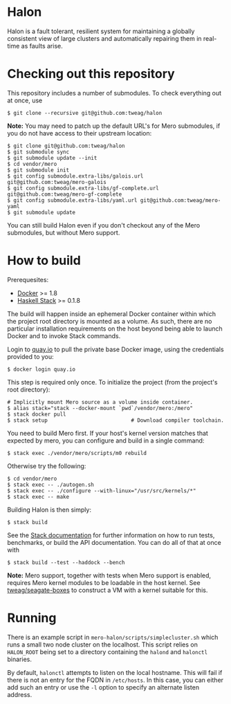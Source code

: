 # Halon

Halon is a fault tolerant, resilient system for maintaining a globally
consistent view of large clusters and automatically repairing them in
real-time as faults arise.

# Checking out this repository

This repository includes a number of submodules. To check everything
out at once, use

```
$ git clone --recursive git@github.com:tweag/halon
```

**Note:** You may need to patch up the default URL's for Mero
submodules, if you do not have access to their upstream location:

```
$ git clone git@github.com:tweag/halon
$ git submodule sync
$ git submodule update --init
$ cd vendor/mero
$ git submodule init
$ git config submodule.extra-libs/galois.url git@github.com:tweag/mero-galois
$ git config submodule.extra-libs/gf-complete.url git@github.com:tweag/mero-gf-complete
$ git config submodule.extra-libs/yaml.url git@github.com:tweag/mero-yaml
$ git submodule update
```

You can still build Halon even if you don't checkout any of the Mero
submodules, but without Mero support.

# How to build

Prerequesites:
* [Docker][docker] >= 1.8
* [Haskell Stack][haskell-stack] >= 0.1.8

The build will happen inside an ephemeral Docker container within
which the project root directory is mounted as a volume. As such,
there are no particular installation requirements on the host beyond
being able to launch Docker and to invoke Stack commands.

Login to [quay.io][quay] to pull the private base Docker image, using
the credentials provided to you:

```
$ docker login quay.io
```

This step is required only once. To initialize the project (from the
project's root directory):

```
# Implicitly mount Mero source as a volume inside container.
$ alias stack="stack --docker-mount `pwd`/vendor/mero:/mero"
$ stack docker pull
$ stack setup                           # Download compiler toolchain.
```

You need to build Mero first. If your host's kernel version matches
that expected by mero, you can configure and build in a single
command:

```
$ stack exec ./vendor/mero/scripts/m0 rebuild
```

Otherwise try the following:

```
$ cd vendor/mero
$ stack exec -- ./autogen.sh
$ stack exec -- ./configure --with-linux="/usr/src/kernels/*"
$ stack exec -- make
```

Building Halon is then simply:

```
$ stack build
```

See the [Stack documentation][stack-doc] for further information on
how to run tests, benchmarks, or build the API documentation. You can
do all of that at once with

```
$ stack build --test --haddock --bench
```

**Note:** Mero support, together with tests when Mero support is
enabled, requires Mero kernel modules to be loadable in the host
kernel. See [tweag/seagate-boxes][seagate-boxes] to construct a VM
with a kernel suitable for this.

[docker]: https://www.docker.com/
[haskell-stack]: https://github.com/commercialhaskell/stack
[quay]: https://quay.io
[seagate-boxes]: https://github.com/tweag/seagate-boxes
[stack-doc]: http://docs.haskellstack.org/en/stable/README.html

# Running

There is an example script in `mero-halon/scripts/simplecluster.sh`
which runs a small two node cluster on the localhost. This script
relies on `HALON_ROOT` being set to a directory containing the
`halond` and `halonctl` binaries.

By default, `halonctl` attempts to listen on the local hostname. This
will fail if there is not an entry for the FQDN in `/etc/hosts`. In
this case, you can either add such an entry or use the `-l` option to
specify an alternate listen address.

